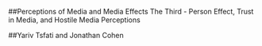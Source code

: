 ##Perceptions of Media and Media Effects
 The Third - Person Effect, Trust in Media,
and Hostile Media Perceptions 

##Yariv Tsfati and Jonathan Cohen 